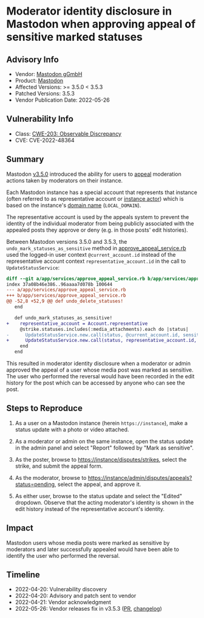 # Moderator identity disclosure in Mastodon when approving appeal of sensitive marked statuses

## Advisory Info

- Vendor: [Mastodon gGmbH](https://github.com/mastodon)
- Product: [Mastodon](https://github.com/mastodon/mastodon)
- Affected Versions: >= 3.5.0 < 3.5.3
- Patched Versions: 3.5.3
- Vendor Publication Date: 2022-05-26

## Vulnerability Info

- Class: [CWE-203: Observable Discrepancy](https://cwe.mitre.org/data/definitions/203.html)
- CVE: CVE-2022-48364

## Summary

Mastodon [v3.5.0](https://github.com/mastodon/mastodon/releases/tag/v3.5.0) introduced the ability for users to [appeal](https://docs.joinmastodon.org/admin/moderation/#individual-moderation) moderation actions taken by moderators on their instance.

Each Mastodon instance has a special account that represents that instance (often referred to as representative account or [instance actor](https://github.com/mastodon/mastodon/issues/10453)) which is based on the instance's [domain name](https://docs.joinmastodon.org/admin/config/#local_domain) (`LOCAL_DOMAIN`).

The representative account is used by the appeals system to prevent the identity of the individual moderator from being publicly associated with the appealed posts they approve or deny (e.g. in those posts' edit histories).

Between Mastodon versions 3.5.0 and 3.5.3, the `undo_mark_statuses_as_sensitive` method in [approve_appeal_service.rb](https://github.com/mastodon/mastodon/blob/25d3dc4373531071f444d8e44e44cd21970cb373/app/services/approve_appeal_service.rb#L56) used the logged-in user context `@current_account.id` instead of the representative account context `representative_account.id` in the call to `UpdateStatusService`:

```diff
diff --git a/app/services/approve_appeal_service.rb b/app/services/approve_appeal_service.rb
index 37a08b46e386..96aaaa7d078b 100644
--- a/app/services/approve_appeal_service.rb
+++ b/app/services/approve_appeal_service.rb
@@ -52,8 +52,9 @@ def undo_delete_statuses!
   end

   def undo_mark_statuses_as_sensitive!
+    representative_account = Account.representative
     @strike.statuses.includes(:media_attachments).each do |status|
-      UpdateStatusService.new.call(status, @current_account.id, sensitive: false) if status.with_media?
+      UpdateStatusService.new.call(status, representative_account.id, sensitive: false) if status.with_media?
     end
   end
```

This resulted in moderator identity disclosure when a moderator or admin approved the appeal of a user whose media post was marked as sensitive. The user who performed the reversal would have been recorded in the edit history for the post which can be accessed by anyone who can see the post.

## Steps to Reproduce

1. As a user on a Mastodon instance (herein `https://instance`), make a status update with a photo or video attached.

2. As a moderator or admin on the same instance, open the status update in the admin panel and select "Report" followed by "Mark as sensitive".

3. As the poster, browse to [https://instance/disputes/strikes](https://instance/disputes/strikes), select the strike, and submit the appeal form.

4. As the moderator, browse to [https://instance/admin/disputes/appeals?status=pending](https://instance/admin/disputes/appeals?status=pending), select the appeal, and approve it.

5. As either user, browse to the status update and select the "Edited" dropdown. Observe that the acting moderator's identity is shown in the edit history instead of the representative account's identity.

## Impact

Mastodon users whose media posts were marked as sensitive by moderators and later successfully appealed would have been able to identify the user who performed the reversal.

## Timeline

- 2022-04-20: Vulnerability discovery
- 2022-04-20: Advisory and patch sent to vendor
- 2022-04-21: Vendor acknowledgment
- 2022-05-26: Vendor releases fix in v3.5.3 ([PR](https://github.com/mastodon/mastodon/pull/18525), [changelog](https://github.com/mastodon/mastodon/blob/main/CHANGELOG.md#353---2022-05-26))
